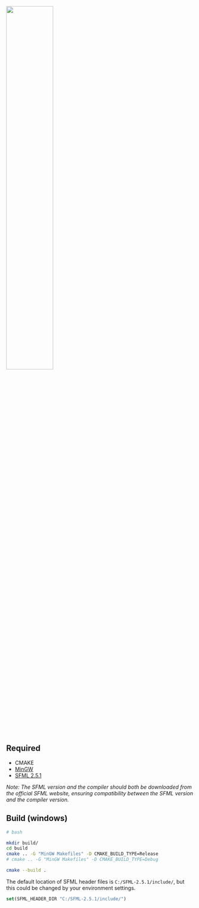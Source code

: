 <img src="https://github.com/rstdfisg/soft-body/blob/main/demo.gif" width=50% height=50%>

## Required

- CMAKE
- [MinGW](https://www.sfml-dev.org/download/sfml/2.5.1/)
- [SFML 2.5.1](https://www.sfml-dev.org/download/sfml/2.5.1/)

*Note: The SFML version and the compiler should both be downloaded from the official SFML website, ensuring compatibility between the SFML version and the compiler version.*


## Build (windows)

```bash
# bash 

mkdir build/
cd build
cmake .. -G "MinGW Makefiles" -D CMAKE_BUILD_TYPE=Release
# cmake .. -G "MinGW Makefiles" -D CMAKE_BUILD_TYPE=Debug

cmake --build .
```


The default location of SFML header files is `C:/SFML-2.5.1/include/`, but this could be changed by your environment settings.
```cmake
set(SFML_HEADER_DIR "C:/SFML-2.5.1/include/")
```
